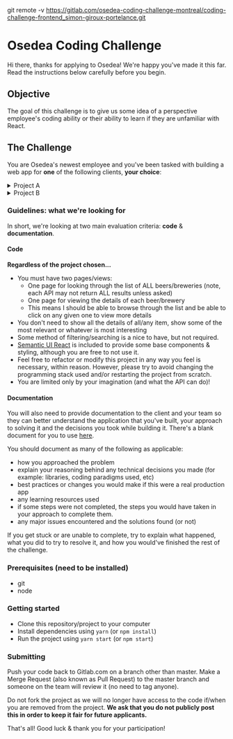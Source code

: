 git remote -v
https://gitlab.com/osedea-coding-challenge-montreal/coding-challenge-frontend_simon-giroux-portelance.git

# Osedea Coding Challenge

Hi there, thanks for applying to Osedea! We're happy you've made it this far. Read the instructions below carefully before you begin.

## Objective

The goal of this challenge is to give us some idea of a perspective employee's coding ability or their ability to learn if they are unfamiliar with React.

## The Challenge

You are Osedea's newest employee and you've been tasked with building a web app for **one** of the following clients, **your choice**:

<details>
<summary>Project A</summary>

The client wants to create a web app that allows users to browse and view breweries. They have proposed using [this API](https://www.openbrewerydb.org/).

</details>

<details>
<summary>Project B</summary>

The client wants to create a web app that allows users to browse and view beer. They have proposed using [this API](https://punkapi.com/documentation/v2).

</details>

### Guidelines: what we're looking for

In short, we're looking at two main evaluation criteria: **code** & **documentation**.

#### Code

**Regardless of the project chosen...**

-   You must have two pages/views:
    -   One page for looking through the list of ALL beers/breweries (note, each API may not return ALL results unless asked)
    -   One page for viewing the details of each beer/brewery
    -   This means I should be able to browse through the list and be able to click on any given one to view more details
-   You don't need to show all the details of all/any item, show some of the most relevant or whatever is most interesting
-   Some method of filtering/searching is a nice to have, but not required.
-   [Semantic UI React](https://react.semantic-ui.com/) is included to provide some base components & styling, although you are free to not use it.
-   Feel free to refactor or modify this project in any way you feel is necessary, within reason. However, please try to avoid changing the programming stack used and/or restarting the project from scratch.
-   You are limited only by your imagination (and what the API can do)!

#### Documentation

You will also need to provide documentation to the client and your team so they can better understand the application that you've built, your approach to solving it and the decisions you took while building it. There's a blank document for you to use [here](./docs/Submission.md).

You should document as many of the following as applicable:

-   how you approached the problem
-   explain your reasoning behind any technical decisions you made (for example: libraries, coding paradigms used, etc)
-   best practices or changes you would make if this were a real production app
-   any learning resources used
-   if some steps were not completed, the steps you would have taken in your approach to complete them.
-   any major issues encountered and the solutions found (or not)

If you get stuck or are unable to complete, try to explain what happened, what you did to try to resolve it, and how you would've finished the rest of the challenge.

### Prerequisites (need to be installed)

-   git
-   node

### Getting started

-   Clone this repository/project to your computer
-   Install dependencies using `yarn` (or `npm install`)
-   Run the project using `yarn start` (or `npm start`)

### Submitting

Push your code back to Gitlab.com on a branch other than master. Make a Merge Request (also known as Pull Request) to the master branch and someone on the team will review it (no need to tag anyone).

Do not fork the project as we will no longer have access to the code if/when you are removed from the project. **We ask that you do not publicly post this in order to keep it fair for future applicants.**

That's all! Good luck & thank you for your participation!
